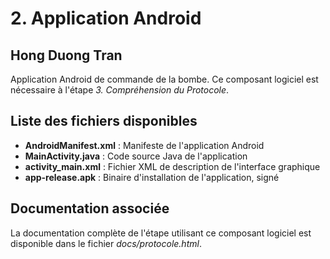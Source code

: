# 2. Application Android
## Hong Duong Tran
Application Android de commande de la bombe.
Ce composant logiciel est nécessaire à l'étape *3. Compréhension du Protocole*.


## Liste des fichiers disponibles
* __AndroidManifest.xml__ : Manifeste de l'application Android
* __MainActivity.java__ : Code source Java de l'application
* __activity_main.xml__ : Fichier XML de description de l'interface graphique
* __app-release.apk__ : Binaire d'installation de l'application, signé
  
## Documentation associée
La documentation complète de l'étape utilisant ce composant logiciel est disponible dans le fichier *docs/protocole.html*.
